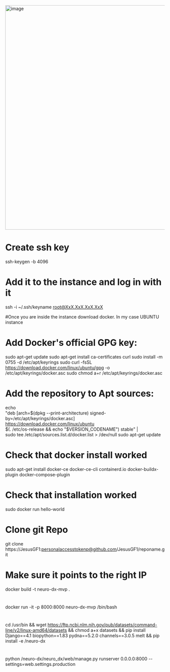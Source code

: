 <img width="707" alt="image" src="https://github.com/user-attachments/assets/117b240a-52c6-41d2-b8ac-c4c939699028" />

# Create ssh key
ssh-keygen -b 4096

# Add it to the instance and log in with it
ssh -i ~/.ssh/keyname root@XxX.XxX.XxX.XxX

#Once you are inside the instance download docker. In my case UBUNTU instance

# Add Docker's official GPG key:
sudo apt-get update
sudo apt-get install ca-certificates curl
sudo install -m 0755 -d /etc/apt/keyrings
sudo curl -fsSL https://download.docker.com/linux/ubuntu/gpg -o /etc/apt/keyrings/docker.asc
sudo chmod a+r /etc/apt/keyrings/docker.asc

# Add the repository to Apt sources:
echo \
  "deb [arch=$(dpkg --print-architecture) signed-by=/etc/apt/keyrings/docker.asc] https://download.docker.com/linux/ubuntu \
  $(. /etc/os-release && echo "$VERSION_CODENAME") stable" | \
  sudo tee /etc/apt/sources.list.d/docker.list > /dev/null
sudo apt-get update

# Check that docker install worked
sudo apt-get install docker-ce docker-ce-cli containerd.io docker-buildx-plugin docker-compose-plugin
# Check that installation worked
sudo docker run hello-world

# Clone git Repo
git clone https://JesusGF1:personalaccesstokenp@github.com/JesusGF1/reponame.git
# Make sure it points to the right IP
docker build -t neuro-dx-mvp .  
# 
docker run -it -p 8000:8000 neuro-dx-mvp /bin/bash 
#
cd /usr/bin && wget https://ftp.ncbi.nlm.nih.gov/pub/datasets/command-line/v2/linux-amd64/datasets && chmod a+x datasets && pip install Django==4.1 biopython==1.83 pydna==5.2.0 channels==3.0.5 melt && pip install -e /neuro-dx
#
python /neuro-dx/neuro_dx/web/manage.py runserver 0.0.0.0:8000 --settings=web.settings.production


